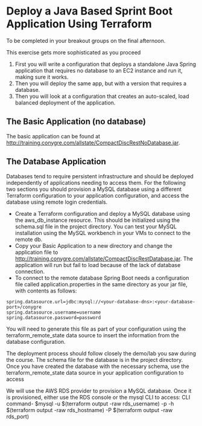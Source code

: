 # Deploy a Java Based Sprint Boot Application Using Terraform

To be completed in your breakout groups on the final afternoon.

This exercise gets more sophisticated as you proceed

1. First you will write a configuration that deploys a standalone Java Spring application that requires no database to an EC2 instance and run it, making sure it works. 
2. Then you will deploy the same app, but with a version that requires a database. 
3. Then you will look at a configuration that creates an auto-scaled, load balanced deployment of the application.


## The Basic Application (no database)
The basic application can be found at http://training.conygre.com/allstate/CompactDiscRestNoDatabase.jar. 

## The Database Application
Databases tend to require persistent infrastructure and should be deployed independently of applications needing to access them. For the following two sections you should provision a MySQL database using a different Terraform configuration to your application configuration, and access the database using remote login credentials. 
- Create a Terraform configuration and deploy a MySQL database using the aws_db_instance resource. This should be initialized using the schema.sql file in the project directory. You can test your MySQL installation using the MySQL workbench in your VMs to connect to the remote db. 
- Copy your Basic Application to a new directory and change the application file to http://training.conygre.com/allstate/CompactDiscRestDatabase.jar. The application will run but fail to load because of the lack of database connection. 
- To connect to the remote database Spring Boot needs a configuration file called application.properties in the same directory as your jar file, with contents as follows:

```
spring.datasource.url=jdbc:mysql://<your-database-dns>:<your-database-port>/conygre
spring.datasource.username=username
spring.datasource.password=password
```

You will need to generate this file as part of your configuration using the terraform_remote_state data source to insert the information from the database configuration.

The deployment process should follow closely the demo/lab you saw during the course. The schema file for the database is in the project directory. Once you have created the database with the necessary schema, use the terraform_remote_state data source in your application configuration to access 

We will use the AWS RDS provider to provision a MySQL database. 
Once it is provisioned, either use the RDS console or the mysql CLI to access: CLI command- 
$mysql -u $(terraform output -raw rds_username) -p -h $(terraform output -raw rds_hostname) -P $(terraform output -raw rds_port)